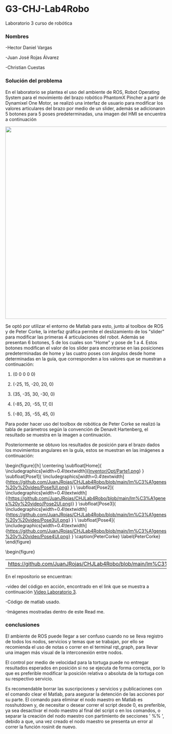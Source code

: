 # G3-CHJ-Lab4Robo
Laboratorio 3 curso de robótica
### Nombres

-Hector Daniel Vargas

-Juan José Rojas Álvarez

-Christian Cuestas

### Solución del problema
En el laboratorio se plantea el uso del ambiente de ROS, Robot Operating System para el movimiento del brazo robótico PhantomX Pincher a partir de Dynamixel One Motor, se realizó una interfaz de usuario para modificar los valores articulares del brazo por medio de un slider, además se adicionaron 5 botones para 5 poses predeterminadas, una imagen del HMI se encuentra a continuación

<p align="center">
  <img src="https://github.com/JuanJRojas/CHJLab4Robo/blob/main/Imágenes y video/UI.png"
       width="600"/>
</p>

Se optó por utilizar el entorno de Matlab para esto, junto al toolbox de ROS y de Peter Corke, la interfaz gráfica permite el deslizamiento de los "slider" para modificar las primeras 4 articulaciones del robot. Además se presentan 6 botones, 5 de los cuales son "Home" y pose de 1 a 4. Estos botones modifican el valor de los slider para encontrarse en las posiciones predeterminadas de home y las cuatro poses con ángulos desde home determinadas en la guía, que corresponden a los valores que se muestran a continuación:

1. (0 0 0 0 0)

2. (-25, 15, -20, 20, 0)

3. (35, -35, 30, -30, 0)

4. (-85, 20, -55, 17, 0)

5. (-80, 35, -55, 45, 0)

Para poder hacer uso del toolbox de robótica de Peter Corke se realizó la tabla de parámetros según la convención de Denavit Hartenberg, el resultado se muestra en la imagen a continuación.

Posteriormente se obtuvo los resultados de posición para el brazo dados los movimientos angulares en la guía, estos se muestran en las imágenes a continuación:

\begin{figure}[h]
\centering
 \subfloat[Home]{
   \includegraphics[width=0.4\textwidth]{[Inventor/Opt/Parte1.png](https://github.com/JuanJRojas/CHJLab4Robo/blob/main/Im%C3%A1genes%20y%20video/HomeUI.png)}
 }
 \subfloat[Pose1]{
   \includegraphics[width=0.4\textwidth]{https://github.com/JuanJRojas/CHJLab4Robo/blob/main/Im%C3%A1genes%20y%20video/Pose1UI.png}
 }
 \\
 \subfloat[Pose2]{
   \includegraphics[width=0.4\textwidth]{(https://github.com/JuanJRojas/CHJLab4Robo/blob/main/Im%C3%A1genes%20y%20video/Pose2UI.png)}
 }
 \subfloat[Pose3]{
   \includegraphics[width=0.4\textwidth]{https://github.com/JuanJRojas/CHJLab4Robo/blob/main/Im%C3%A1genes%20y%20video/Pose3UI.png}
 }
 \\
  \subfloat[Pose4]{
   \includegraphics[width=0.4\textwidth]{https://github.com/JuanJRojas/CHJLab4Robo/blob/main/Im%C3%A1genes%20y%20video/Pose4UI.png}
 }
 \caption{PeterCorke}
 \label{PeterCorke}
\end{figure}

\begin{figure}

||||||
|---|---|---|---|---|
|https://github.com/JuanJRojas/CHJLab4Robo/blob/main/Im%C3%A1genes%20y%20video/HomeUI.png|https://github.com/JuanJRojas/CHJLab4Robo/blob/main/Im%C3%A1genes%20y%20video/Pose1UI.png|https://github.com/JuanJRojas/CHJLab4Robo/blob/main/Im%C3%A1genes%20y%20video/Pose2UI.png|https://github.com/JuanJRojas/CHJLab4Robo/blob/main/Im%C3%A1genes%20y%20video/Pose3UI.png|https://github.com/JuanJRojas/CHJLab4Robo/blob/main/Im%C3%A1genes%20y%20video/Pose4UI.png|


En el repositorio se encuentran: 

-video del código en acción, encontrado en el link que se muestra a continuación [Video Laboratorio 3](https://youtu.be/XY7onDt0-YQ).

-Código de matlab usado.

-Imágenes mostradas dentro de este Read me.

### conclusiones

El ambiente de ROS puede llegar a ser confuso cuando no se lleva registro de todos los nodos, servicios y temas que se trabajan, por ello se recomienda el uso de notas o correr en el terminal rqt_graph, para llevar una imagen más visual de la interconexión entre nodos.

El control por medio de velocidad para la tortuga puede no entregar resultados esperados en posición si no se ejecuta de forma correcta, por lo que es preferible modificar la posición relativa o absoluta de la tortuga con su respectivo servicio.

Es recomendable borrar las suscripciones y servicios y publicaciones con el comando clear el Matlab, para asegurar la detención de las acciones por su parte. El comando para eliminar el nodo maestro en Matlab es rosshutdown y, de necesitar o desear correr el script desde 0, es preferible, ya sea desactivar el nodo maestro al final del script o en los comandos, o separar la creación del nodo maestro con partimiento de secciones ' %% ', debido a que, una vez creado el nodo maestro se presenta un error al correr la función rosinit de nuevo.
